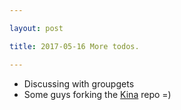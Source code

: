 ```yaml
---

layout: post

title: 2017-05-16 More todos.

---
```



-   Discussing with groupgets
-   Some guys forking the [Kina](https://github.com/kelu124/kina/) repo
    =)

